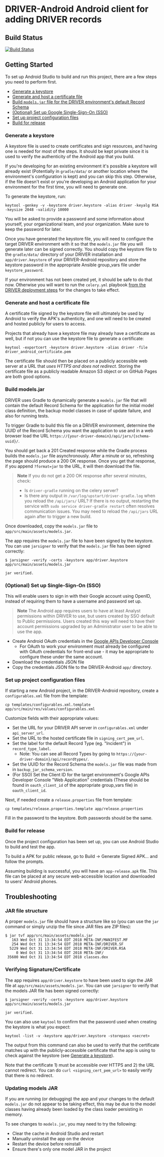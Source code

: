# DRIVER-Android Android client for adding DRIVER records


## Build Status
[![Build Status](https://travis-ci.org/WorldBank-Transport/DRIVER-Android.svg?branch=develop)](https://travis-ci.org/WorldBank-Transport/DRIVER-Android)

## Getting Started
To set up Android Studio to build and run this project, there are a few steps you need to perform first.

- [Generate a keystore](#generate-a-keystore)
- [Generate and host a certificate file](#generate-and-host-a-certificate-file)
- [Build `models.jar` file for the DRIVER environment's default Record Schema](#build-modelsjar)
- [(Optional) Set up Google Single-Sign-On (SSO)](#optional-set-up-single-sign-on-sso)
- [Set up project configuration files](#set-up-project-configuration-files)
- [Build for release](#build-for-release)

### Generate a keystore
A keystore file is used to create certificates and sign resources, and having one is needed for most of the steps. It should be kept private since it is used to verify the authenticity of the Android app that you build.

If you're developing for an existing environment it's possible a keystore will already exist (Potentially in `gradle/data/` or another location where the environment's configuration is kept) and you can skip this step. Otherwise, if the file doesn't exist or you're developing an Android application for your environment for the first time, you will need to generate one.

To generate the keystore, run:
```
keytool -genkey -v -keystore driver.keystore -alias driver -keyalg RSA -keysize 2048 -validity 10000
```

You will be asked to provide a password and some information about yourself, your organizational team, and your organization. Make sure to keep the password for later.

Once you have generated the keystore file, you will need to configure the target DRIVER environment with it so that the `models.jar` file you will generate later can be signed correctly. You should copy the keystore file to the `gradle/data/` directory of your DRIVER installation and `app/driver.keystore` of your DRIVER-Android repository and store the keystore password in the appropriate Ansible group\_vars file under `keystore_password`.

If your environment has not been created yet, it should be safe to do that now. Otherwise you will want to run the `celery.yml` playbook [from the DRIVER deployment steps](https://github.com/WorldBank-Transport/DRIVER/blob/master/doc/system-administration.md) for the changes to take effect.

### Generate and host a certificate file
A certificate file signed by the keystore file will ultimately be used by Android to verify the APK's authenticity, and one will need to be created and hosted publicly for users to access.

Projects that already have a keystore file may already have a certificate as well, but if not you can use the keystore file to generate a certificate:
```
keytool -exportcert -keystore driver.keystore -alias driver -file driver_android_certificate.pem
```

The certificate file should then be placed on a publicly accessible web server at a URL that _uses HTTPS and does not redirect_.
Storing the certificate file as a publicly readable Amazon S3 object or on GitHub Pages are both good options.

### Build models.jar
DRIVER uses Gradle to dynamically generate a `models.jar` file that will contain the default Record Schema for the application for the initial model class definition, the backup model classes in case of update failure, and also for running tests.

To trigger Gradle to build this file on a DRIVER environment, determine the UUID of the Record Schema you want the application to use and in a web browser load the URL  `https://{your-driver-domain}/api/jars/{schema-uuid}/`.

You should get back a 201 Created response while the Gradle process builds the `models.jar` file asynchronously. After a minute or so, refreshing the page should produce a 200 OK response. Once you get that response, if you append `?format=jar` to the URL, it will then download the file.

> **Note** If you do not get a 200 OK response after several minutes, check:
> - Is `driver-gradle` running on the celery server?
> - Is there any output in `/var/log/upstart/driver-gradle.log` when you reload the `/api/jars/` URL?
> If there is no output, restarting the service with `sudo service driver-gradle restart` often resolves communication issues. You may need to reload the `/api/jars` URL again after to trigger a new build.

Once downloaded, copy the `models.jar` file to  `app/src/main/assets/models.jar`.

The app requires the `models.jar` file to have been signed by the keystore. You can use `jarsigner` to verify that the `models.jar` file has been signed correctly:
```
$ jarsigner -verify -certs -keystore app/driver.keystore app/src/main/assets/models.jar

jar verified.
```

### (Optional) Set up Single-Sign-On (SSO)
This will enable users to sign in with their Google account using OpenID, instead of requiring them
to have a username and password set up.

> **Note** The Android app requires users to have at least Analyst permissions within DRIVER to use, but users created by SSO default to Public permissions. Users created this way will need to have their account permissions upgraded by an Administrator user to be able to use the app.

- Create Android OAuth credentials in the [Google APIs Developer Console](https://console.developers.google.com/)
  - For OAuth to work your environment must already be configured with OAuth credentials for front-end use - it may be appropriate to configure these under the same account.
- Download the credentials JSON file
- Copy the credentials JSON file to the DRIVER-Android `app/` directory.

### Set up project configuration files
If starting a new Android project, in the DRIVER-Android repository, create a `configurables.xml` file from the template:
```
cp templates/configurables.xml.template app/src/main/res/values/configurables.xml
```

Customize fields with their appropriate values:
- Set the URL for your DRIVER API server in `configurables.xml` under `api_server_url`.
- Set the URL to the hosted certificate file in `signing_cert_pem_url`.
- Set the label for the default Record Type (eg. "Incident") in `record_type_label`.
  - Note: You can see all Record Types by going to `https://{your-driver-domain}/api/recordtypes/`.
- Set the UUID for the Record Schema the `models.jar` file was made from in `backup_jar_schema_version`.
- (For SSO) Set the Client ID for the target environment's Google APIs Developer Console "Web Application" credentials (These should be found in `oauth_client_id` of the appropriate group\_vars file) in `oauth_client_id`.

Next, if needed create a `release.properties` file from template:
```
cp templates/release.properties.template app/release.properties
```

Fill in the password to the keystore. Both passwords should be the same.

### Build for release
Once the project configuration has been set up, you can use Android Studio to build and test the app.

To build a APK for public release, go to Build -> Generate Signed APK... and follow the prompts.

Assuming building is successful, you will have an `app-release.apk` file. This file can be placed at any secure web-accessible location and downloaded to users' Android phones.

## Troubleshooting

### JAR file structure

A proper `models.jar` file should have a structure like so (you can use the `jar` command or simply unzip the file since JAR files are ZIP files):

```
$ jar tvf app/src/main/assets/models.jar
   163 Wed Oct 31 13:34:54 EDT 2018 META-INF/MANIFEST.MF
   254 Wed Oct 31 13:34:54 EDT 2018 META-INF/DRIVER.SF
  5229 Wed Oct 31 13:34:54 EDT 2018 META-INF/DRIVER.RSA
     0 Wed Oct 31 13:34:54 EDT 2018 META-INF/
 35600 Wed Oct 31 13:34:54 EDT 2018 classes.dex
```

### Verifying Signature/Certificate

The app requires `app/driver.keystore` to have been used to sign the JAR file at `app/src/main/assets/models.jar`. You can use `jarsigner` to verify that the models JAR file has been signed correctly:

```
$ jarsigner -verify -certs -keystore app/driver.keystore app/src/main/assets/models.jar

jar verified.
```

You can also use `keytool` to confirm that the password used when creating the keystore is what you expect:

```
keytool -list -v -keystore app/driver.keystore -storepass <secret>
```

The output from this command can also be used to verify that the certificate matches up with the publicly-accessible certificate that the app is using to check against the keystore (see [Generate a keystore](#generate-a-keystore)).

Note that the certificate 1) must be accessible over HTTPS and 2) the URL cannot redirect. You can do `curl <signing_cert_pem_url>` to easily verify that there is no redirect.

### Updating models JAR

If you are running (or debugging) the app and your changes to the default `models.jar` do not appear to be taking effect, this may be due to the model classes having already been loaded by the class loader persisting in memory.

To see changes to `models.jar`, you may need to try the following:

* Clear the cache in Android Studio and restart
* Manually uninstall the app on the device
* Restart the device before reinstall
* Ensure there's only one model JAR in the project
